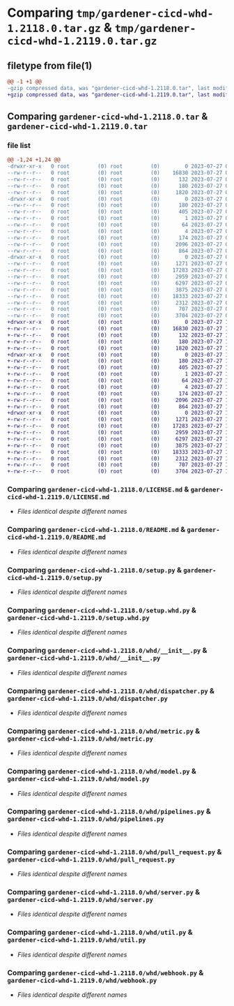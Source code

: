 # Comparing `tmp/gardener-cicd-whd-1.2118.0.tar.gz` & `tmp/gardener-cicd-whd-1.2119.0.tar.gz`

## filetype from file(1)

```diff
@@ -1 +1 @@
-gzip compressed data, was "gardener-cicd-whd-1.2118.0.tar", last modified: Thu Jul 27 08:07:56 2023, max compression
+gzip compressed data, was "gardener-cicd-whd-1.2119.0.tar", last modified: Thu Jul 27 12:11:07 2023, max compression
```

## Comparing `gardener-cicd-whd-1.2118.0.tar` & `gardener-cicd-whd-1.2119.0.tar`

### file list

```diff
@@ -1,24 +1,24 @@
-drwxr-xr-x   0 root         (0) root         (0)        0 2023-07-27 08:07:56.854040 gardener-cicd-whd-1.2118.0/
--rw-r--r--   0 root         (0) root         (0)    16830 2023-07-27 07:53:34.000000 gardener-cicd-whd-1.2118.0/LICENSE.md
--rw-r--r--   0 root         (0) root         (0)      132 2023-07-27 07:53:34.000000 gardener-cicd-whd-1.2118.0/NOTICE.md
--rw-r--r--   0 root         (0) root         (0)      180 2023-07-27 08:07:56.854040 gardener-cicd-whd-1.2118.0/PKG-INFO
--rw-r--r--   0 root         (0) root         (0)     1820 2023-07-27 07:53:34.000000 gardener-cicd-whd-1.2118.0/README.md
-drwxr-xr-x   0 root         (0) root         (0)        0 2023-07-27 08:07:56.854040 gardener-cicd-whd-1.2118.0/gardener_cicd_whd.egg-info/
--rw-r--r--   0 root         (0) root         (0)      180 2023-07-27 08:07:56.000000 gardener-cicd-whd-1.2118.0/gardener_cicd_whd.egg-info/PKG-INFO
--rw-r--r--   0 root         (0) root         (0)      405 2023-07-27 08:07:56.000000 gardener-cicd-whd-1.2118.0/gardener_cicd_whd.egg-info/SOURCES.txt
--rw-r--r--   0 root         (0) root         (0)        1 2023-07-27 08:07:56.000000 gardener-cicd-whd-1.2118.0/gardener_cicd_whd.egg-info/dependency_links.txt
--rw-r--r--   0 root         (0) root         (0)       64 2023-07-27 08:07:56.000000 gardener-cicd-whd-1.2118.0/gardener_cicd_whd.egg-info/requires.txt
--rw-r--r--   0 root         (0) root         (0)        4 2023-07-27 08:07:56.000000 gardener-cicd-whd-1.2118.0/gardener_cicd_whd.egg-info/top_level.txt
--rw-r--r--   0 root         (0) root         (0)      174 2023-07-27 08:07:56.854040 gardener-cicd-whd-1.2118.0/setup.cfg
--rw-r--r--   0 root         (0) root         (0)     2096 2023-07-27 07:53:34.000000 gardener-cicd-whd-1.2118.0/setup.py
--rw-r--r--   0 root         (0) root         (0)      864 2023-07-27 07:53:34.000000 gardener-cicd-whd-1.2118.0/setup.whd.py
-drwxr-xr-x   0 root         (0) root         (0)        0 2023-07-27 08:07:56.854040 gardener-cicd-whd-1.2118.0/whd/
--rw-r--r--   0 root         (0) root         (0)     1271 2023-07-27 07:53:34.000000 gardener-cicd-whd-1.2118.0/whd/__init__.py
--rw-r--r--   0 root         (0) root         (0)    17283 2023-07-27 07:53:34.000000 gardener-cicd-whd-1.2118.0/whd/dispatcher.py
--rw-r--r--   0 root         (0) root         (0)     2959 2023-07-27 07:53:34.000000 gardener-cicd-whd-1.2118.0/whd/metric.py
--rw-r--r--   0 root         (0) root         (0)     6297 2023-07-27 07:53:34.000000 gardener-cicd-whd-1.2118.0/whd/model.py
--rw-r--r--   0 root         (0) root         (0)     3875 2023-07-27 07:53:34.000000 gardener-cicd-whd-1.2118.0/whd/pipelines.py
--rw-r--r--   0 root         (0) root         (0)    18333 2023-07-27 07:53:34.000000 gardener-cicd-whd-1.2118.0/whd/pull_request.py
--rw-r--r--   0 root         (0) root         (0)     2312 2023-07-27 07:53:34.000000 gardener-cicd-whd-1.2118.0/whd/server.py
--rw-r--r--   0 root         (0) root         (0)      707 2023-07-27 07:53:34.000000 gardener-cicd-whd-1.2118.0/whd/util.py
--rw-r--r--   0 root         (0) root         (0)     3704 2023-07-27 07:53:34.000000 gardener-cicd-whd-1.2118.0/whd/webhook.py
+drwxr-xr-x   0 root         (0) root         (0)        0 2023-07-27 12:11:07.766838 gardener-cicd-whd-1.2119.0/
+-rw-r--r--   0 root         (0) root         (0)    16830 2023-07-27 11:42:11.000000 gardener-cicd-whd-1.2119.0/LICENSE.md
+-rw-r--r--   0 root         (0) root         (0)      132 2023-07-27 11:42:11.000000 gardener-cicd-whd-1.2119.0/NOTICE.md
+-rw-r--r--   0 root         (0) root         (0)      180 2023-07-27 12:11:07.766838 gardener-cicd-whd-1.2119.0/PKG-INFO
+-rw-r--r--   0 root         (0) root         (0)     1820 2023-07-27 11:42:11.000000 gardener-cicd-whd-1.2119.0/README.md
+drwxr-xr-x   0 root         (0) root         (0)        0 2023-07-27 12:11:07.762838 gardener-cicd-whd-1.2119.0/gardener_cicd_whd.egg-info/
+-rw-r--r--   0 root         (0) root         (0)      180 2023-07-27 12:11:07.000000 gardener-cicd-whd-1.2119.0/gardener_cicd_whd.egg-info/PKG-INFO
+-rw-r--r--   0 root         (0) root         (0)      405 2023-07-27 12:11:07.000000 gardener-cicd-whd-1.2119.0/gardener_cicd_whd.egg-info/SOURCES.txt
+-rw-r--r--   0 root         (0) root         (0)        1 2023-07-27 12:11:07.000000 gardener-cicd-whd-1.2119.0/gardener_cicd_whd.egg-info/dependency_links.txt
+-rw-r--r--   0 root         (0) root         (0)       64 2023-07-27 12:11:07.000000 gardener-cicd-whd-1.2119.0/gardener_cicd_whd.egg-info/requires.txt
+-rw-r--r--   0 root         (0) root         (0)        4 2023-07-27 12:11:07.000000 gardener-cicd-whd-1.2119.0/gardener_cicd_whd.egg-info/top_level.txt
+-rw-r--r--   0 root         (0) root         (0)      174 2023-07-27 12:11:07.766838 gardener-cicd-whd-1.2119.0/setup.cfg
+-rw-r--r--   0 root         (0) root         (0)     2096 2023-07-27 11:42:12.000000 gardener-cicd-whd-1.2119.0/setup.py
+-rw-r--r--   0 root         (0) root         (0)      864 2023-07-27 11:42:12.000000 gardener-cicd-whd-1.2119.0/setup.whd.py
+drwxr-xr-x   0 root         (0) root         (0)        0 2023-07-27 12:11:07.766838 gardener-cicd-whd-1.2119.0/whd/
+-rw-r--r--   0 root         (0) root         (0)     1271 2023-07-27 11:42:12.000000 gardener-cicd-whd-1.2119.0/whd/__init__.py
+-rw-r--r--   0 root         (0) root         (0)    17283 2023-07-27 11:42:12.000000 gardener-cicd-whd-1.2119.0/whd/dispatcher.py
+-rw-r--r--   0 root         (0) root         (0)     2959 2023-07-27 11:42:12.000000 gardener-cicd-whd-1.2119.0/whd/metric.py
+-rw-r--r--   0 root         (0) root         (0)     6297 2023-07-27 11:42:12.000000 gardener-cicd-whd-1.2119.0/whd/model.py
+-rw-r--r--   0 root         (0) root         (0)     3875 2023-07-27 11:42:12.000000 gardener-cicd-whd-1.2119.0/whd/pipelines.py
+-rw-r--r--   0 root         (0) root         (0)    18333 2023-07-27 11:42:12.000000 gardener-cicd-whd-1.2119.0/whd/pull_request.py
+-rw-r--r--   0 root         (0) root         (0)     2312 2023-07-27 11:42:12.000000 gardener-cicd-whd-1.2119.0/whd/server.py
+-rw-r--r--   0 root         (0) root         (0)      707 2023-07-27 11:42:12.000000 gardener-cicd-whd-1.2119.0/whd/util.py
+-rw-r--r--   0 root         (0) root         (0)     3704 2023-07-27 11:42:12.000000 gardener-cicd-whd-1.2119.0/whd/webhook.py
```

### Comparing `gardener-cicd-whd-1.2118.0/LICENSE.md` & `gardener-cicd-whd-1.2119.0/LICENSE.md`

 * *Files identical despite different names*

### Comparing `gardener-cicd-whd-1.2118.0/README.md` & `gardener-cicd-whd-1.2119.0/README.md`

 * *Files identical despite different names*

### Comparing `gardener-cicd-whd-1.2118.0/setup.py` & `gardener-cicd-whd-1.2119.0/setup.py`

 * *Files identical despite different names*

### Comparing `gardener-cicd-whd-1.2118.0/setup.whd.py` & `gardener-cicd-whd-1.2119.0/setup.whd.py`

 * *Files identical despite different names*

### Comparing `gardener-cicd-whd-1.2118.0/whd/__init__.py` & `gardener-cicd-whd-1.2119.0/whd/__init__.py`

 * *Files identical despite different names*

### Comparing `gardener-cicd-whd-1.2118.0/whd/dispatcher.py` & `gardener-cicd-whd-1.2119.0/whd/dispatcher.py`

 * *Files identical despite different names*

### Comparing `gardener-cicd-whd-1.2118.0/whd/metric.py` & `gardener-cicd-whd-1.2119.0/whd/metric.py`

 * *Files identical despite different names*

### Comparing `gardener-cicd-whd-1.2118.0/whd/model.py` & `gardener-cicd-whd-1.2119.0/whd/model.py`

 * *Files identical despite different names*

### Comparing `gardener-cicd-whd-1.2118.0/whd/pipelines.py` & `gardener-cicd-whd-1.2119.0/whd/pipelines.py`

 * *Files identical despite different names*

### Comparing `gardener-cicd-whd-1.2118.0/whd/pull_request.py` & `gardener-cicd-whd-1.2119.0/whd/pull_request.py`

 * *Files identical despite different names*

### Comparing `gardener-cicd-whd-1.2118.0/whd/server.py` & `gardener-cicd-whd-1.2119.0/whd/server.py`

 * *Files identical despite different names*

### Comparing `gardener-cicd-whd-1.2118.0/whd/util.py` & `gardener-cicd-whd-1.2119.0/whd/util.py`

 * *Files identical despite different names*

### Comparing `gardener-cicd-whd-1.2118.0/whd/webhook.py` & `gardener-cicd-whd-1.2119.0/whd/webhook.py`

 * *Files identical despite different names*

